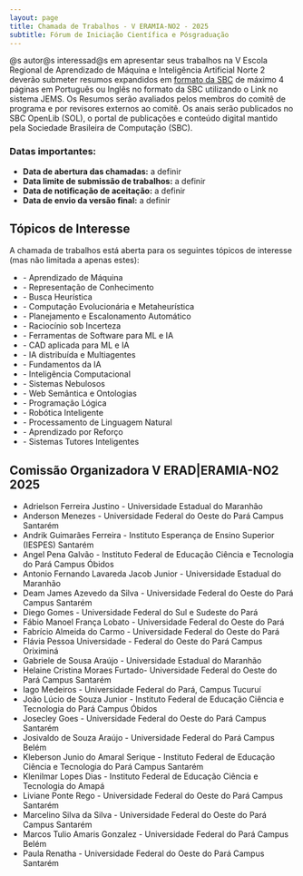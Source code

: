 ```yaml
---
layout: page
title: Chamada de Trabalhos - V ERAMIA-NO2 - 2025
subtitle: Fórum de Iniciação Científica e Pósgraduação
---
```


@s autor@s interessad@s em apresentar seus trabalhos na V Escola Regional de Aprendizado de Máquina e Inteligência Artificial Norte 2 deverão submeter resumos expandidos em [formato da SBC](https://www.sbc.org.br/wp-content/uploads/2024/07/modelosparapublicaodeartigos.zip) de máximo 4 páginas em Português ou Inglês no formato da SBC utilizando o Link no sistema JEMS. Os Resumos serão avaliados pelos membros do comitê de programa e por revisores externos ao comitê. Os anais serão publicados no SBC OpenLib (SOL), o portal de publicações e conteúdo digital mantido pela Sociedade Brasileira de Computação (SBC).

### Datas importantes:
- **Data de abertura das chamadas:** a definir
- **Data limite de submissão de trabalhos:** a definir
- **Data de notificação de aceitação:** a definir
- **Data de envio da versão final:**  a definir

## Tópicos de Interesse

A chamada de trabalhos está aberta para os seguintes tópicos de interesse (mas não limitada a apenas estes):

<ul>
  <li> 
- Aprendizado de Máquina</li><li>
- Representação de Conhecimento</li><li>
- Busca Heurística</li><li>
- Computação Evolucionária e Metaheurística</li><li>
- Planejamento e Escalonamento Automático</li><li>
- Raciocínio sob Incerteza</li><li>
- Ferramentas de Software para ML e IA</li><li>
- CAD aplicada para ML e IA</li><li>
- IA distribuída e Multiagentes</li><li>
- Fundamentos da IA</li><li>
- Inteligência Computacional</li><li>
- Sistemas Nebulosos</li><li>
- Web Semântica e Ontologias</li><li>
- Programação Lógica</li><li>
- Robótica Inteligente</li><li>
- Processamento de Linguagem Natural</li><li>
- Aprendizado por Reforço</li><li>
- Sistemas Tutores Inteligentes</li>
</ul>



## Comissão Organizadora V ERAD\|ERAMIA-NO2 2025 

* Adrielson Ferreira Justino - Universidade Estadual do Maranhão
* Anderson Menezes - Universidade Federal do Oeste do Pará Campus Santarém
* Andrik Guimarães Ferreira - Instituto Esperança de Ensino Superior (IESPES) Santarém
* Angel Pena Galvão - Instituto Federal de Educação Ciência e Tecnologia do Pará Campus Óbidos
* Antonio Fernando Lavareda Jacob Junior - Universidade Estadual do Maranhão
* Deam James Azevedo da Silva - Universidade Federal do Oeste do Pará Campus Santarém
* Diego Gomes - Universidade Federal do Sul e Sudeste do Pará
* Fábio Manoel França Lobato - Universidade Federal do Oeste do Pará
* Fabrício Almeida do Carmo - Universidade Federal do Oeste do Pará
* Flávia Pessoa	Universidade - Federal do Oeste do Pará Campus Oriximiná
* Gabriele de Sousa Araújo - Universidade Estadual do Maranhão
* Helaine Cristina Moraes Furtado- Universidade Federal do Oeste do Pará Campus Santarém
* Iago Medeiros - Universidade Federal do Pará, Campus Tucuruí
* João Lúcio de Souza Junior - Instituto Federal de Educação Ciência e Tecnologia do Pará Campus Óbidos
* Josecley Goes - Universidade Federal do Oeste do Pará Campus Santarém
* Josivaldo de Souza Araújo - Universidade Federal do Pará Campus Belém
* Kleberson Junio do Amaral Serique - Instituto Federal de Educação Ciência e Tecnologia do Pará Campus Santarém
* Klenilmar Lopes Dias - Instituto Federal de Educação Ciência e Tecnologia do Amapá
* Liviane Ponte Rego - Universidade Federal do Oeste do Pará Campus Santarém
* Marcelino Silva da Silva - Universidade Federal do Oeste do Pará Campus Santarém
* Marcos Tulio Amaris Gonzalez - Universidade Federal do Pará Campus Belém
* Paula Renatha - Universidade Federal do Oeste do Pará Campus Santarém





